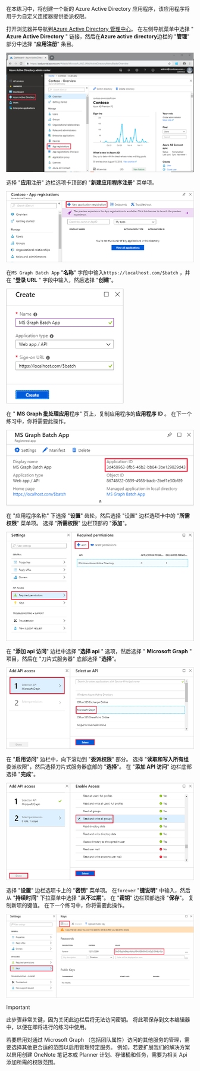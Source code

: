 <!-- markdownlint-disable MD002 MD041 -->

在本练习中，将创建一个新的 Azure Active Directory 应用程序，该应用程序将用于为自定义连接器提供委派权限。

打开浏览器并导航到[Azure Active Directory 管理中心](https://aad.portal.azure.com)。 在左侧导航菜单中选择 " **Azure Active Directory** " 链接，然后在**Azure active directory**边栏的 "**管理**" 部分中选择 "**应用注册**" 条目。

![Azure active Directory 中的 Azure Active Directory 刀片的屏幕截图管理中心](./images/app-reg1.png)

选择 "**应用**注册" 边栏选项卡顶部的 "**新建应用程序注册**" 菜单项。

![Azure Active Directory 管理中心中的应用程序注册刀片的屏幕截图](./images/app-reg2.png)

在`MS Graph Batch App` "**名称**" 字段中输入`https://localhost.com/$batch` ，并在 "**登录 URL** " 字段中输入，然后选择 "**创建**"。

![Azure Active Directory 管理中心中的新应用注册的创建表单的屏幕截图](./images/app-reg3.png)

在 " **MS Graph 批处理应用**程序" 页上，复制应用程序的**应用程序 ID** 。 在下一个练习中，你将需要此操作。

![已注册的应用程序页的屏幕截图](./images/app-reg4.png)

在 "应用程序名称" 下选择 "**设置**" 齿轮，然后选择 "设置" 边栏选项卡中的 "**所需权限**" 菜单项。 选择 "**所需权限**" 边栏顶部的 "**添加**"。

![所需权限刀片的屏幕截图](./images/app-perms1.png)

在 "**添加 api 访问**" 边栏中选择 "**选择 api** " 选项，然后选择 " **Microsoft Graph** " 项目，然后在 "刀片式服务器" 底部选择 "**选择**"。

![选择 API 刀片的屏幕截图](./images/app-perms2.png)

在 "**启用访问**" 边栏中，向下滚动到 "**委派权限**" 部分。 选择 "**读取和写入所有组**委派权限"，然后选择刀片式服务器底部的 "**选择**"。 在 "**添加 API 访问**" 边栏底部选择 "**完成**"。

 ![启用 Access 边栏的屏幕截图](./images/app-perms3.png)

选择 "**设置**" 边栏选项卡上的 "**密钥**" 菜单项。 在`forever` "**键说明**" 中输入，然后从 "**持续时间**" 下拉菜单中选择 "**从不过期**"。 在 "**密钥**" 边栏顶部选择 "**保存**"。 复制新项的键值。 在下一个练习中，你将需要此操作。

![键刀片的屏幕截图](./images/app-key1.png)

> [!IMPORTANT]
> 此步骤非常关键，因为关闭此边栏后将无法访问密钥。 将此项保存到文本编辑器中，以便在即将进行的练习中使用。

若要启用对通过 Microsoft Graph （包括团队属性）访问的其他服务的管理，需要选择其他更合适的范围以启用管理特定服务。 例如，若要扩展我们的解决方案以启用创建 OneNote 笔记本或 Planner 计划、存储桶和任务，需要为相关 Api 添加所需的权限范围。
